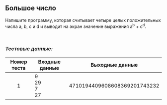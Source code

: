 ## Большое число

Напишите программу, которая считывает четыре целых положительных числа a, b, c и d и выводит на экран значение выражения a<sup>b</sup> + c<sup>d</sup>.

<br>

### *Тестовые данные:*

| Номер теста | Входные данные     | Выходные данные              |
|:-----------:|--------------------|------------------------------|
|      1      | 9<br>29<br>7<br>27 | 4710194409608608369201743232 |